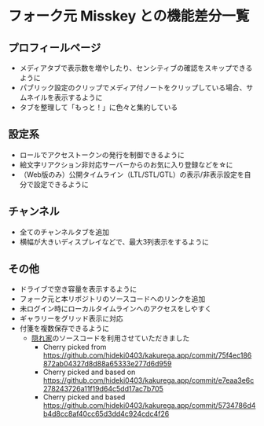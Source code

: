 # フォーク元 Misskey との機能差分一覧
## プロフィールページ
- メディアタブで表示数を増やしたり、センシティブの確認をスキップできるように
- パブリック設定のクリップでメディア付ノートをクリップしている場合、サムネイルを表示するように
- タブを整理して「もっと！」に色々と集約している

## 設定系
- ロールでアクセストークンの発行を制御できるように
- 絵文字リアクション非対応サーバーからのお気に入り登録などを☆に
- （Web版のみ）公開タイムライン（LTL/STL/GTL）の表示/非表示設定を自分で設定できるように 

## チャンネル
- 全てのチャンネルタブを追加
- 横幅が大きいディスプレイなどで、最大3列表示をするように

## その他
- ドライブで空き容量を表示するように
- フォーク元と本リポジトリのソースコードへのリンクを追加
- 未ログイン時にローカルタイムラインへのアクセスをしやすく
- ギャラリーをグリッド表示に対応
- 付箋を複数保存できるように
  - [隠れ家](https://github.com/hideki0403/kakurega.app)のソースコードを利用させていただきました
    - Cherry picked from https://github.com/hideki0403/kakurega.app/commit/75f4ec186872ab04327d8d88a65333e277d6d959
    - Cherry picked and based on https://github.com/hideki0403/kakurega.app/commit/e7eaa3e6c278243726a11f19d64c5dd17ac7b705
    - Cherry picked and based https://github.com/hideki0403/kakurega.app/commit/5734786d4b4d8cc8af40cc65d3dd4c924cdc4f26
